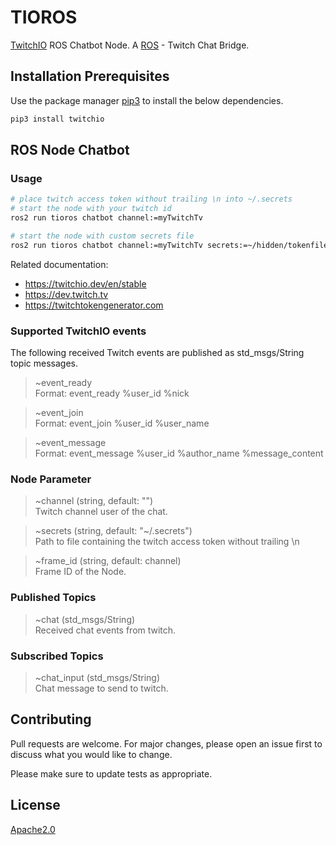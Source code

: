 # TIOROS

[TwitchIO](https://twitchio.dev/en/stable) ROS Chatbot Node. 
A [ROS](https://ros.org) - Twitch Chat Bridge.

## Installation Prerequisites

Use the package manager [pip3](https://pip.pypa.io/en/stable/) 
to install the below dependencies.

```bash
pip3 install twitchio
```

## ROS Node Chatbot

### Usage

```bash
# place twitch access token without trailing \n into ~/.secrets
# start the node with your twitch id
ros2 run tioros chatbot channel:=myTwitchTv

# start the node with custom secrets file
ros2 run tioros chatbot channel:=myTwitchTv secrets:=~/hidden/tokenfile
```
Related documentation:
- https://twitchio.dev/en/stable
- https://dev.twitch.tv
- https://twitchtokengenerator.com

### Supported TwitchIO events
The following received Twitch events are published as std_msgs/String 
topic messages.

> ~event_ready\
Format: event_ready %user_id %nick

> ~event_join\
Format: event_join %user_id %user_name

> ~event_message\
Format: event_message %user_id %author_name %message_content

### Node Parameter

> ~channel (string, default: "")\
Twitch channel user of the chat.

> ~secrets (string, default: "\~/.secrets")\
Path to file containing the twitch access token without trailing \n

> ~frame_id (string, default: channel)\
Frame ID of the Node.

### Published Topics

> ~chat (std_msgs/String)\
Received chat events from twitch.

### Subscribed Topics

> ~chat_input (std_msgs/String)\
Chat message to send to twitch.

## Contributing

Pull requests are welcome. For major changes, please open an issue first
to discuss what you would like to change.

Please make sure to update tests as appropriate.

## License

[Apache2.0](https://www.apache.org/licenses/LICENSE-2.0)